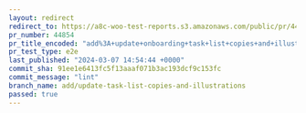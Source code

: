 ```yaml
---
layout: redirect
redirect_to: https://a8c-woo-test-reports.s3.amazonaws.com/public/pr/44854/e2e/index.html
pr_number: 44854
pr_title_encoded: "add%3A+update+onboarding+task+list+copies+and+illustrations"
pr_test_type: e2e
last_published: "2024-03-07 14:54:44 +0000"
commit_sha: 91ee1e6413fc5f13aaaf071b3ac193dcf9c153fc
commit_message: "lint"
branch_name: add/update-task-list-copies-and-illustrations
passed: true
---
```

